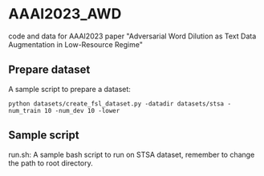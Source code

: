 # AAAI2023_AWD
code and data for AAAI2023 paper "Adversarial Word Dilution as Text Data Augmentation in Low-Resource Regime"

## Prepare dataset

A sample script to prepare a dataset:

```
python datasets/create_fsl_dataset.py -datadir datasets/stsa -num_train 10 -num_dev 10 -lower
```

## Sample script

run.sh: A sample bash script to run on STSA dataset, remember to change the path to root directory.
